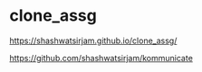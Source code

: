 # clone_assg
https://shashwatsirjam.github.io/clone_assg/

https://github.com/shashwatsirjam/kommunicate
